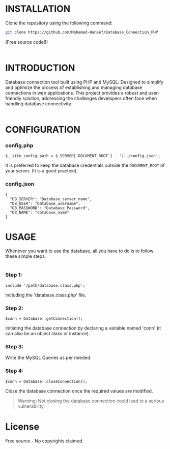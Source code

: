 # INSTALLATION

Clone the repository using the following command:

```bash
git clone https://github.com/Mohamed-Haneef/Database_Connection_PHP  
```
(Free source code!!)<br><br>
# INTRODUCTION
Database connection tool built using PHP and MySQL. Designed to simplify and optimize the process of establishing and managing database connections in web applications.
This project provides a robust and user-friendly solution, addressing the challenges developers often face when handling database connectivity.<br><br>
# CONFIGURATION
### config.php
    $__site_config_path = $_SERVER['DOCUMENT_ROOT'] . '/../config.json';
It is preferred to keep the database credentials outside the `DOCUMENT_ROOT` of your server. (It is a good practice).
### config.json
    {
      "DB_SERVER": "Database_server_name",
      "DB_USER": "Database_username",
      "DB_PASSWORD": "Database_Password",
      "DB_NAME": "database_name"
    }
# USAGE
Whenever you want to use the database, all you have to do is to follow these simple steps.<br><br>

### Step 1:
    include '/path/database.class.php';
Including the 'database.class.php' file.

### Step 2:
    $conn = Database::getConnection();
Initiating the database connection by declaring a variable named 'conn' (it can also be an object class or instance).

### Step 3:
Write the MySQL Queries as per needed.

### Step 4:
    $conn = Database::closeConnection();
Close the database connection once the required values are modified.
> Warning: Not closing the database connection could lead to a serious vulnerability.

# License
Free source - No copyrights claimed.
